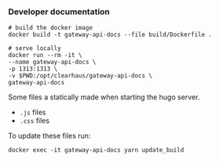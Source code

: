 ### Developer documentation

```shell
# build the docker image
docker build -t gateway-api-docs --file build/Dockerfile . 
```

```shell
# serve locally
docker run --rm -it \
--name gateway-api-docs \
-p 1313:1313 \
-v $PWD:/opt/clearhaus/gateway-api-docs \
gateway-api-docs
```

Some files a statically made when starting the hugo server.
- `.js` files
- `.css` files

To update these files run:
```shell
docker exec -it gateway-api-docs yarn update_build 
```
